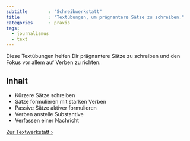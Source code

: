 ```yaml
---
subtitle        : "Schreibwerkstatt"
title           : "Textübungen, um prägnantere Sätze zu schreiben."
categories      : praxis
tags:
  - journalismus
  - text
---
```

Diese Textübungen helfen Dir prägnantere Sätze zu schreiben und den Fokus vor allem auf Verben zu richten.
<!-- readmore -->

## Inhalt

* Kürzere Sätze schreiben
* Sätze formulieren mit starken Verben
* Passive Sätze aktiver formulieren
* Verben anstelle Substantive
* Verfassen einer Nachricht

<a href="/praesentation/text-werkstatt/index.html" class="button success">Zur Textwerkstatt ›</a>
